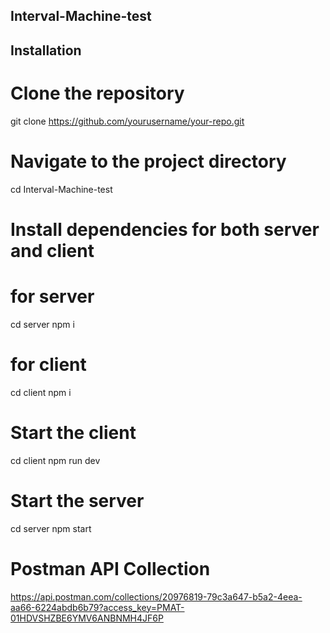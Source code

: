 ## Interval-Machine-test

## Installation

# Clone the repository
git clone https://github.com/yourusername/your-repo.git

# Navigate to the project directory
cd Interval-Machine-test

# Install dependencies for both server and client
# for server
cd server 
npm i
# for client
cd client
npm i

# Start the client
cd client
npm run dev

# Start the server
cd server
npm start

# Postman API Collection
https://api.postman.com/collections/20976819-79c3a647-b5a2-4eea-aa66-6224abdb6b79?access_key=PMAT-01HDVSHZBE6YMV6ANBNMH4JF6P
